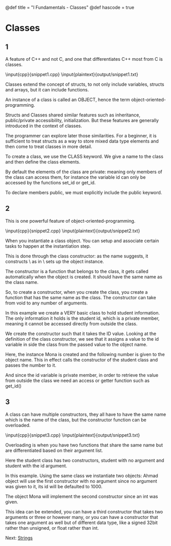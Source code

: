 @def title = "I Fundamentals - Classes"
@def hascode = true

# Classes
## 1
A feature of C++ and not C, and one that differentiates C++ most from C is classes.

\input{cpp}{snippet1.cpp}
\input{plaintext}{output/snippet1.txt}

Classes extend the concept of structs, to not only include variables, structs and arrays, but it can include functions. 

An instance of a class is called an OBJECT, hence the term object-oriented-programming. 

Structs and Classes shared similar features such as inheritance, public/private accessibility, initialization. But these features are generally introduced in the context of classes. 

The programmer can explore later those similarities. For a beginner, it is sufficient to treat structs as a way to store mixed data type elements and then come to treat classes in more detail.

To create a class, we use the CLASS keyword. We give a name to the class and then define the class elements. 

By default the elements of the class are private: meaning only members of the class can access them, for instance the variable id can only be accessed by the functions set_id or get_id.

To declare members public, we must explicitly include the public keyword. 


## 2
This is one powerful feature of object-oriented-programming. 

\input{cpp}{snippet2.cpp}
\input{plaintext}{output/snippet2.txt}

When you instantiate a class object. You can setup and associate certain tasks to happen at the instantiation step.

This is done through the class constructor: as the name suggests, it constructs \ as in \ sets up the object instance. 

The constructor is a function that belongs to the class, it gets called automatically when the object is created. It should have the same name as the class name.

So, to create a constructor, when you create the class, you create a function that has the same name as the class. The constructor can take from void to any number of arguments. 

In this example we create a VERY basic class to hold student information. The only information it holds is the student id, which is a private member, meaning it cannot be accessed directly from outside the class.

We create the constructor such that it takes the ID value. Looking at the definition of the class constructor, we see that it assigns a value to the id variable in side the class from the passed value to the object name.

Here, the instance Mona is created and the following number is given to the object name. This in effect calls the constructor of the student class and passes the number to it. 

And since the id variable is private member, in order to retrieve the value from outside the class we need an access or getter function such as get_id()

## 3
A class can have multiple constructors, they all have to have the same name which is the name of the class, but the constructor function can be overloaded. 

\input{cpp}{snippet3.cpp}
\input{plaintext}{output/snippet3.txt}

Overloading is when you have two functions that share the same name but are differentiated based on their argument list. 

Here the student class has two constructors, student with no argument and student with the id argument. 

In this example. Using the same class we instantiate two objects: Ahmad object will use the first constructor with no argument since no argument was given to it, its id will be defaulted to 1000. 

The object Mona will implement the second constructor since an int was given. 

This idea can be extended, you can have a third constructor that takes two arguments or three or however many, or you can have a constructor that takes one argument as well but of different data type, like a signed 32bit rather than unsigned, or float rather than int. 


Next: [Strings](../lesson13/)

